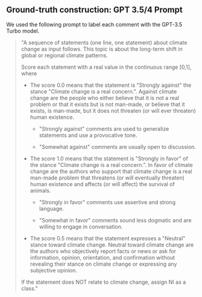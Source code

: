 ## Ground-truth construction: GPT 3.5/4 Prompt 

We used the following prompt to label each comment with the GPT-3.5 Turbo model.

> "A sequence of statements (one line, one statement) about climate
> change as input follows. This topic is about the long-term shift in
> global or regional climate patterns.
>
> Score each statement with a real value in the continuous range
> [0,1], where
>
> -   The score 0.0 means that the statement is "Strongly against\" the
>     stance "Climate change is a real concern.\". Against climate
>     change are the people who either believe that it is not a real
>     problem or that it exists but is not man-made, or believe that it
>     exists, is man-made, but it does not threaten (or will ever
>     threaten) human existence.
>
>     -   "Strongly against\" comments are used to generalize statements and use a provocative tone.
>
>     -   "Somewhat against\" comments are usually open to discussion.
>
> -   The score 1.0 means that the statement is \"Strongly in favor\" of
>     the stance \"Climate change is a real concern.\". In favor of
>     climate change are the authors who support that climate change is a real man-made problem that threatens (or will eventually
>     threaten) human existence and affects (or will affect) the
>     survival of animals.
>
>     -   "Strongly in favor\" comments use assertive and strong
>         language.
>
>     -   "Somewhat in favor\" comments sound less dogmatic and are
>         willing to engage in conversation.
>
> -   The score 0.5 means that the statement expresses a \"Neutral\"
>     stance toward climate change. Neutral toward climate change are
>     the authors who objectively report facts or news or ask for
>     information, opinion, orientation, and confirmation without
>     revealing their stance on climate change or expressing any
>     subjective opinion.
>
> If the statement does NOT relate to climate change, assign NI as a
> class.\"
